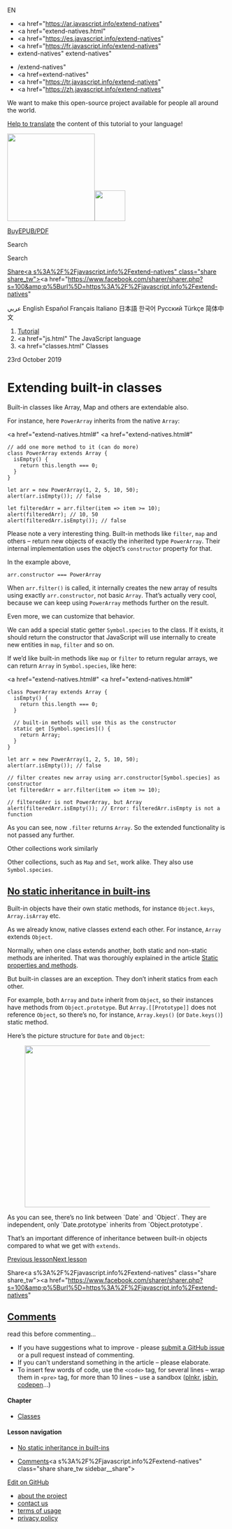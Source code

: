 EN

- <a href="https://ar.javascript.info/extend-natives"
- <a href="extend-natives.html"
- <a href="https://es.javascript.info/extend-natives"
- <a href="https://fr.javascript.info/extend-natives"
- extend-natives"
  extend-natives"

<!-- -->

- /extend-natives"
- <a href=extend-natives"
- <a href="https://tr.javascript.info/extend-natives"
- <a href="https://zh.javascript.info/extend-natives"

We want to make this open-source project available for people all around the world.

[Help to translate](translate.html) the content of this tutorial to your language!

<a href="index.html" class="sitetoolbar__link sitetoolbar__link_logo"><img src="img/sitetoolbar__logo_en.svg" class="sitetoolbar__logo sitetoolbar__logo_normal" width="200" /><img src="img/sitetoolbar__logo_small_en.svg" class="sitetoolbar__logo sitetoolbar__logo_small" width="70" /></a>

<a href="ebook.html" class="buy-book-button"><span class="buy-book-button__extra-text">Buy</span>EPUB/PDF</a>

Search

Search

<a href="tutorial/map.html" class="map">

<span class="share-icons__title">Share</span><a s%3A%2F%2Fjavascript.info%2Fextend-natives" class="share share_tw"></a><a href="https://www.facebook.com/sharer/sharer.php?s=100&amp;p%5Burl%5D=https%3A%2F%2Fjavascript.info%2Fextend-natives" </a>

عربي English Español Français Italiano 日本語 한국어 Русский Türkçe 简体中文

1.  <a href="index.html" class="breadcrumbs__link"><span class="breadcrumbs__hidden-text">Tutorial</span></a>
2.  <span id="breadcrumb-1"><a href="js.html" The JavaScript language</span></a></span>
3.  <span id="breadcrumb-2"><a href="classes.html" Classes</span></a></span>

23rd October 2019

# Extending built-in classes

Built-in classes like Array, Map and others are extendable also.

For instance, here `PowerArray` inherits from the native `Array`:

<a href="extend-natives.html#"
<a href="extend-natives.html#"

    // add one more method to it (can do more)
    class PowerArray extends Array {
      isEmpty() {
        return this.length === 0;
      }
    }

    let arr = new PowerArray(1, 2, 5, 10, 50);
    alert(arr.isEmpty()); // false

    let filteredArr = arr.filter(item => item >= 10);
    alert(filteredArr); // 10, 50
    alert(filteredArr.isEmpty()); // false

Please note a very interesting thing. Built-in methods like `filter`, `map` and others – return new objects of exactly the inherited type `PowerArray`. Their internal implementation uses the object’s `constructor` property for that.

In the example above,

    arr.constructor === PowerArray

When `arr.filter()` is called, it internally creates the new array of results using exactly `arr.constructor`, not basic `Array`. That’s actually very cool, because we can keep using `PowerArray` methods further on the result.

Even more, we can customize that behavior.

We can add a special static getter `Symbol.species` to the class. If it exists, it should return the constructor that JavaScript will use internally to create new entities in `map`, `filter` and so on.

If we’d like built-in methods like `map` or `filter` to return regular arrays, we can return `Array` in `Symbol.species`, like here:

<a href="extend-natives.html#"
<a href="extend-natives.html#"

    class PowerArray extends Array {
      isEmpty() {
        return this.length === 0;
      }

      // built-in methods will use this as the constructor
      static get [Symbol.species]() {
        return Array;
      }
    }

    let arr = new PowerArray(1, 2, 5, 10, 50);
    alert(arr.isEmpty()); // false

    // filter creates new array using arr.constructor[Symbol.species] as constructor
    let filteredArr = arr.filter(item => item >= 10);

    // filteredArr is not PowerArray, but Array
    alert(filteredArr.isEmpty()); // Error: filteredArr.isEmpty is not a function

As you can see, now `.filter` returns `Array`. So the extended functionality is not passed any further.

<span class="important__type">Other collections work similarly</span>

Other collections, such as `Map` and `Set`, work alike. They also use `Symbol.species`.

## <a href="extend-natives.html#no-static-inheritance-in-built-ins" id="no-static-inheritance-in-built-ins" class="main__anchor">No static inheritance in built-ins</a>

Built-in objects have their own static methods, for instance `Object.keys`, `Array.isArray` etc.

As we already know, native classes extend each other. For instance, `Array` extends `Object`.

Normally, when one class extends another, both static and non-static methods are inherited. That was thoroughly explained in the article [Static properties and methods](static-properties-methods.html#statics-and-inheritance).

But built-in classes are an exception. They don’t inherit statics from each other.

For example, both `Array` and `Date` inherit from `Object`, so their instances have methods from `Object.prototype`. But `Array.[[Prototype]]` does not reference `Object`, so there’s no, for instance, `Array.keys()` (or `Date.keys()`) static method.

Here’s the picture structure for `Date` and `Object`:

<figure><img src="article/extend-natives/object-date-inheritance.svg" width="503" height="370" /></figure>As you can see, there’s no link between `Date` and `Object`. They are independent, only `Date.prototype` inherits from `Object.prototype`.

That’s an important difference of inheritance between built-in objects compared to what we get with `extends`.

<a href="private-protected-properties-methods.html" class="page__nav page__nav_prev"><span class="page__nav-text"><span class="page__nav-text-shortcut"></span></span><span class="page__nav-text-alternate">Previous lesson</span></a><a href="instanceof.html" class="page__nav page__nav_next"><span class="page__nav-text"><span class="page__nav-text-shortcut"></span></span><span class="page__nav-text-alternate">Next lesson</span></a>

<span class="share-icons__title">Share</span><a s%3A%2F%2Fjavascript.info%2Fextend-natives" class="share share_tw"></a><a href="https://www.facebook.com/sharer/sharer.php?s=100&amp;p%5Burl%5D=https%3A%2F%2Fjavascript.info%2Fextend-natives" </a>

<a href="tutorial/map.html" class="map">

## <a href="extend-natives.html#comments" id="comments">Comments</a>

<span class="comments__read-before-link">read this before commenting…</span>

- If you have suggestions what to improve - please [submit a GitHub issue](https://github.com/javascript-tutorial/en.javascript.info/issues/new) or a pull request instead of commenting.
- If you can't understand something in the article – please elaborate.
- To insert few words of code, use the `<code>` tag, for several lines – wrap them in `<pre>` tag, for more than 10 lines – use a sandbox ([plnkr](https://plnkr.co/edit/?p=preview), [jsbin](https://jsbin.com), [codepen](http://codepen.io)…)

<a href="tutorial/map.html" class="map"></a>

#### Chapter

- <a href="classes.html" class="sidebar__link">Classes</a>

#### Lesson navigation

- <a href="extend-natives.html#no-static-inheritance-in-built-ins" class="sidebar__link">No static inheritance in built-ins</a>

- <a href="extend-natives.html#comments" class="sidebar__link">Comments</a><a s%3A%2F%2Fjavascript.info%2Fextend-natives" class="share share_tw sidebar__share"></a><a href="https://www.facebook.com/sharer/sharer.php?s=100&amp;p%5Burl%5D=https%3A%2F%2Fjavascript.info%2Fextend-natives" class="share share_fb sidebar__share"></a>

<a href="https://github.com/javascript-tutorial/en.javascript.info/blob/master/1-js/09-classes/05-extend-natives" class="sidebar__link">Edit on GitHub</a>

- <a href="about.html" class="page-footer__link">about the project</a>
- <a href="about.html#contact-us" class="page-footer__link">contact us</a>
- <a href="terms.html" class="page-footer__link">terms of usage</a>
- <a href="privacy.html" class="page-footer__link">privacy policy</a>
